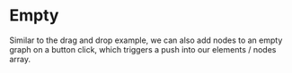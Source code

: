 # Empty

Similar to the drag and drop example, we can also add nodes to an empty graph on a button click, 
which triggers a push into our elements / nodes array.

<div class="mt-6">
  <Repl example="empty"></Repl>
</div>
